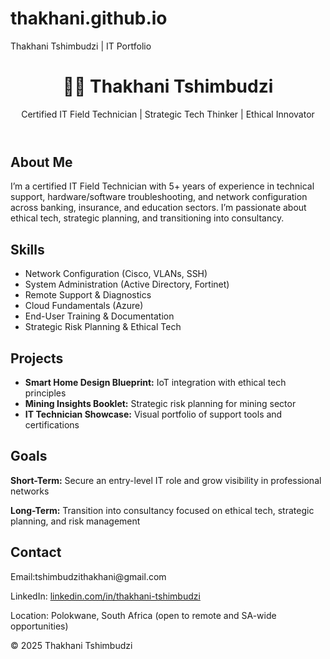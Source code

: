 # thakhani.github.io
<!DOCTYPE html>
<html lang="en">
<head>
  <meta charset="UTF-8" />
  <meta name="viewport" content="width=device-width, initial-scale=1.0" />
  Thakhani Tshimbudzi | IT Portfolio
  <link rel="stylesheet" href="style.css" />
</head>
<body>
  <header>
    <h1>👨‍💻 Thakhani Tshimbudzi</h1>
    <p>Certified IT Field Technician | Strategic Tech Thinker | Ethical Innovator</p>
  </header>

  <section id="about">
    <h2>About Me</h2>
    <p>
      I’m a certified IT Field Technician with 5+ years of experience in technical support, hardware/software troubleshooting, and network configuration across banking, insurance, and education sectors. I’m passionate about ethical tech, strategic planning, and transitioning into consultancy.
    </p>
  </section>

  <section id="skills">
    <h2>Skills</h2>
    <ul>
      <li>Network Configuration (Cisco, VLANs, SSH)</li>
      <li>System Administration (Active Directory, Fortinet)</li>
      <li>Remote Support & Diagnostics</li>
      <li>Cloud Fundamentals (Azure)</li>
      <li>End-User Training & Documentation</li>
      <li>Strategic Risk Planning & Ethical Tech</li>
    </ul>
  </section>

  <section id="projects">
    <h2>Projects</h2>
    <ul>
      <li><strong>Smart Home Design Blueprint:</strong> IoT integration with ethical tech principles</li>
      <li><strong>Mining Insights Booklet:</strong> Strategic risk planning for mining sector</li>
      <li><strong>IT Technician Showcase:</strong> Visual portfolio of support tools and certifications</li>
    </ul>
  </section>

  <section id="goals">
    <h2>Goals</h2>
    <p><strong>Short-Term:</strong> Secure an entry-level IT role and grow visibility in professional networks</p>
    <p><strong>Long-Term:</strong> Transition into consultancy focused on ethical tech, strategic planning, and risk management</p>
  </section>

  <section id="contact">
    <h2>Contact</h2>
    <p>Email:tshimbudzithakhani@gmail.com</p>
    <p>LinkedIn: <a href="https://www.linkedin.com/in/thakhani-tshimbudzi.">linkedin.com/in/thakhani-tshimbudzi</a></p>
    <p>Location: Polokwane, South Africa (open to remote and SA-wide opportunities)</p>
  </section>

  <footer>
    <p>© 2025 Thakhani Tshimbudzi</p>
  </footer>
</body>
</html>
